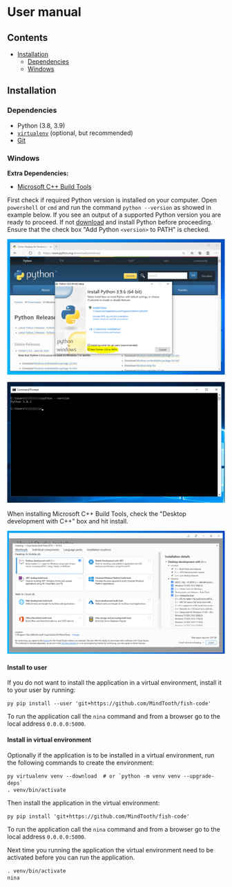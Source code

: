 # User manual

## Contents

- [Installation](#installation)
  - [Dependencies](#dependencies)
  - [Windows](#windows)

## Installation

### Dependencies

- Python (3.8, 3.9)
- [`virtualenv`](https://virtualenv.pypa.io/en/latest/) (optional, but recommended)
- [Git](https://git-scm.com/downloads)

### Windows

**Extra Dependencies:**

- [Microsoft C++ Build Tools](https://visualstudio.microsoft.com/visual-cpp-build-tools/) 

First check if required Python version is installed on your computer. Open
`powershell` or `cmd` and run the command `python --version` as showed in
example below. If you see an output of a supported Python version you are ready
to proceed. If not [download](https://www.python.org/downloads/windows/) and
install Python before proceeding. Ensure that the check box "Add Python `<version>`
to PATH" is checked.

![Check Add to PATH](./images/path_highlight.png)

![Check python version](./images/python_version.jpg)

When installing Microsoft C++ Build Tools, check the "Desktop development with
C++" box and hit install.

![Check development with C++](./images/cpp_build_tools.png)

#### Install to user

If you do not want to install the application in a virtual environment,
install it to your user by running:

```terminal
py pip install --user 'git+https://github.com/MindTooth/fish-code'
```

To run the application call the `nina` command and from a browser go to the
local address `0.0.0.0:5000`.

#### Install in virtual environment

Optionally if the application is to be installed in a virtual environment,
run the following commands to create the environment:

```terminal
py virtualenv venv --download  # or `python -m venv venv --upgrade-deps`
. venv/bin/activate
```

Then install the application in the virtual environment:

```terminal
py pip install 'git+https://github.com/MindTooth/fish-code'
```

To run the application call the `nina` command and from a browser go to the
local address `0.0.0.0:5000`.

Next time you running the application the virtual environment need to be
activated before you can run the application.

```terminal
. venv/bin/activate
nina
```

